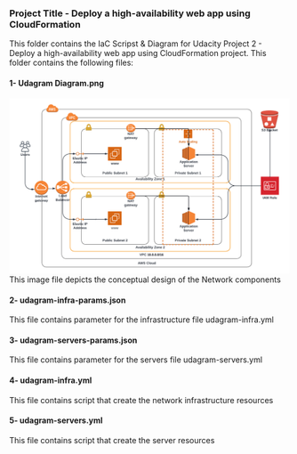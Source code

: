 ### Project Title - Deploy a high-availability web app using CloudFormation
This folder contains the IaC Scripst & Diagram for Udacity Project 2 - Deploy a high-availability web app using CloudFormation project. This folder contains the following files:

#### 1- Udagram Diagram.png
![Network Diagram](https://github.com/eldeeno/iac_project/blob/master/Udagram-Diagram.png?raw=true)
This image file depicts the conceptual design of the Network components

#### 2- udagram-infra-params.json
This file contains parameter for the infrastructure file udagram-infra.yml

#### 3- udagram-servers-params.json
This file contains parameter for the servers file udagram-servers.yml

#### 4- udagram-infra.yml
This file contains script that create the network infrastructure resources

#### 5- udagram-servers.yml
This file contains script that create the server resources